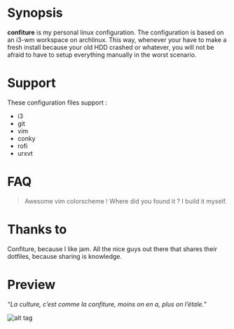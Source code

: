 # Synopsis

**confiture** is my personal linux configuration. The configuration is based on an i3-wm workspace on archlinux.
This way, whenever your have to make a fresh install because your old HDD crashed or whatever, you will not be afraid to have to setup everything manually in the worst scenario.

# Support

These configuration files support :

* i3
* git
* vim
* conky
* rofi
* urxvt

# FAQ

> Awesome vim colorscheme ! Where did you found it ?
I build it myself.

# Thanks to

Confiture, because I like jam.
All the nice guys out there that shares their dotfiles, because sharing is knowledge.

# Preview

*“La culture, c’est comme la confiture, moins on en a, plus on l’étale.”*

![alt tag](https://pool.sybiload.com/git/confiture/confiture_1.jpg)
